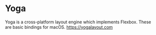 # Yoga

Yoga is a cross-platform layout engine which implements Flexbox.  These are basic bindings for macOS. https://yogalayout.com

